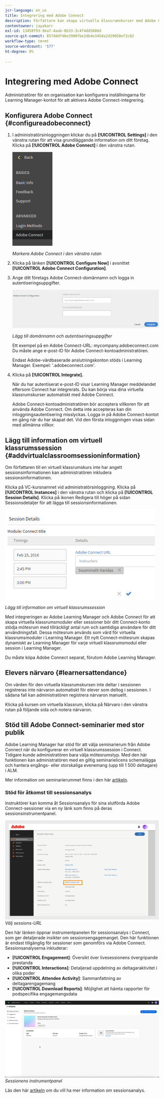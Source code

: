 ```yaml
---
jcr-language: en_us
title: Integrering med Adobe Connect
description: Författare kan skapa virtuella klassrumskurser med Adobe Connect när kurser skapas. För att aktivera Adobe Connect för ditt Learning Manager-konto måste du kontakta organisationens administratör.
contentowner: jayakarr
exl-id: 13458f93-9ea7-4aab-8b33-3c4f4dd5886d
source-git-commit: 857dddf46e3900fbe2db4e345da2d29050ef3c82
workflow-type: tm+mt
source-wordcount: '577'
ht-degree: 0%

---
```


# Integrering med Adobe Connect

Administratörer för en organisation kan konfigurera inställningarna för Learning Manager-kontot för att aktivera Adobe Connect-integrering.

## Konfigurera Adobe Connect {#configureadobeconnect}

1. I administratörsinloggningen klickar du på **[!UICONTROL Settings]** i den vänstra rutan för att visa grundläggande information om ditt företag. Klicka på **[!UICONTROL Adobe Connect]** i den vänstra rutan.

   ![](assets/left-pane.png)

   *Markera Adobe Connect i den vänstra rutan*

1. Klicka på länken **[!UICONTROL Configure Now]** i avsnittet **[!UICONTROL Adobe Connect Configuration]**.

   <!--![](assets/configure-now-connect.png)-->

1. Ange ditt företags Adobe Connect-domännamn och logga in autentiseringsuppgifter.

   ![](assets/adobeconnect-config.png)

   *Lägg till domännamn och autentiseringsuppgifter*

   Ett exempel på en Adobe Connect-URL: mycompany.adobeconnect.com\
   Du måste ange e-post-ID för Adobe Connect-kontoadministratören.

   Endast Adobe-värdbaserade anslutningskonton stöds i Learning Manager. Exempel: &#39;.adobeconnect.com&#39;.

1. Klicka på **[!UICONTROL Integrate].**

   När du har autentiserat e-post-ID visar Learning Manager meddelandet eftersom Connect har integrerats. Du kan börja visa dina virtuella klassrumskurser automatiskt med Adobe Connect.

   Adobe Connect-kontoadministratören bör acceptera villkoren för att använda Adobe Connect. Om detta inte accepteras kan din inloggningsautentisering misslyckas. Logga in på Adobe Connect-kontot en gång när du har skapat det. Vid den första inloggningen visas sidan med allmänna villkor.

   <!--![](assets/mail-confirmation.png)-->

## Lägg till information om virtuell klassrumssession {#addvirtualclassroomsessioninformation}

Om författaren till en virtuell klassrumskurs inte har angett sessionsinformationen kan administratören inkludera sessionsinformationen.

Klicka på VC-kursnamnet vid administratörsinloggning. Klicka på **[!UICONTROL Instances]** i den vänstra rutan och klicka på **[!UICONTROL Session Details]**.  Klicka på ikonen Redigera till höger på sidan Sessionsdetaljer för att lägga till sessionsinformationen.

![](assets/session-creation-admin.png)

*Lägg till information om virtuell klassrumssession*

Med integreringen av Adobe Learning Manager och Adobe Connect för att skapa virtuella klassrumsmoduler eller sessioner bör ditt Connect-konto stödja mötesrum med tillräckligt antal rum och samtidiga användare för ditt användningsfall. Dessa mötesrum används som värd för virtuella klassrumsmoduler i Learning Manager. Ett nytt Connect-mötesrum skapas dynamiskt av Learning Manager för varje virtuell klassrumsmodul eller session i Learning Manager.

Du måste köpa Adobe Connect separat, förutom Adobe Learning Manager.

## Elevers närvaro {#learnersattendance}

Om värden för den virtuella klassrumskursen inte deltar i sessionen registreras inte närvaron automatiskt för elever som deltog i sessionen. I sådana fall kan administratören registrera närvaron manuellt.

Klicka på kursen om virtuella klassrum, klicka på Närvaro i den vänstra rutan på följande sida och notera närvaron.

## Stöd till Adobe Connect-seminarier med stor publik

Adobe Learning Manager har stöd för att välja seminarierum från Adobe Connect när du konfigurerar en virtuell klassrumssession i Connect. Tidigare kunde administratören bara välja mötesrumstyp. Med den här funktionen kan administratören med en giltig seminarielicens schemalägga och hantera engångs- eller storskaliga evenemang (upp till 1 500 deltagare) i ALM.

Mer information om seminarierummet finns i den här [artikeln](https://helpx.adobe.com/adobe-connect/using/creating-seminars.html).

### Stöd för åtkomst till sessionsanalys

Instruktörer kan komma åt Sessionsanalys för sina slutförda Adobe Connect-sessioner via en ny länk som finns på deras sessionsinstrumentpanel.

![](assets/adobe-connect-session-url.png)
_Välj sessions-URL_

Den här länken öppnar instrumentpanelen för sessionsanalys i Connect, som ger detaljerade insikter om sessionsengagemanget.
Den här funktionen är endast tillgänglig för sessioner som genomförs via Adobe Connect. Sessionsanalyserna inkluderar:

* **[!UICONTROL Engagement]**: Översikt över livesessionens övergripande prestanda
* **[!UICONTROL Interactions]**: Detaljerad uppdelning av deltagaraktivitet i olika poder
* **[!UICONTROL Attendee Activity]**: Sammanfattning av deltagarengagemang
* **[!UICONTROL Download Reports]**: Möjlighet att hämta rapporter för podspecifika engagemangsdata

![](assets/session-dashboard.png)
_Sessionens instrumentpanel_

Läs den här [artikeln](https://helpx.adobe.com/in/adobe-connect/using/session-dashboard.html) om du vill ha mer information om sessionsanalys.
